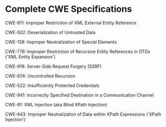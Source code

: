 

# Complete CWE Specifications

CWE-611: Improper Restriction of XML External Entity Reference

CWE-502: Deserialization of Untrusted Data

CWE-138: Improper Neutralization of Special Elements

CWE-776: Improper Restriction of Recursive Entity References in DTDs ('XML Entity Expansion')

CWE-918: Server-Side Request Forgery (SSRF)

CWE-674: Uncontrolled Recursion

CWE-522: Insufficiently Protected Credentials

CWE-941: Incorrectly Specified Destination in a Communication Channel

CWE-91: XML Injection (aka Blind XPath Injection)

CWE-643: Improper Neutralization of Data within XPath Expressions ('XPath Injection')